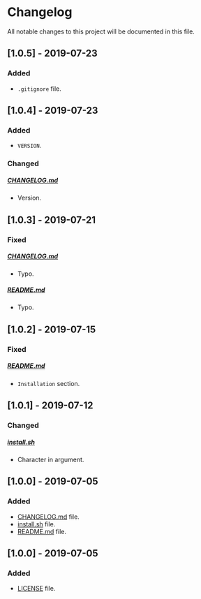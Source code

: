 # Changelog

All notable changes to this project will be documented in this file.

## [1.0.5] - 2019-07-23

### Added

- `.gitignore` file.

## [1.0.4] - 2019-07-23

### Added

- `VERSION`.

### Changed

##### [CHANGELOG.md](CHANGELOG.md)

- Version.

## [1.0.3] - 2019-07-21

### Fixed

##### [CHANGELOG.md](CHANGELOG.md)

- Typo.

##### [README.md](README.md)

- Typo.

## [1.0.2] - 2019-07-15

### Fixed

##### [README.md](README.md)

- `Installation` section.

## [1.0.1] - 2019-07-12

### Changed

##### [install.sh](install.sh)

- Character in argument.

## [1.0.0] - 2019-07-05

### Added

- [CHANGELOG.md](CHANGELOG.md) file.
- [install.sh](install.sh) file.
- [README.md](README.md) file.

## [1.0.0] - 2019-07-05

### Added

- [LICENSE](LICENSE) file.
